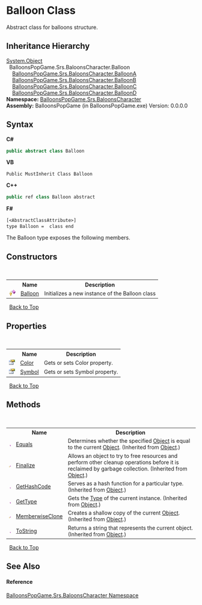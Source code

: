 # Balloon Class
 

Abstract class for balloons structure.


## Inheritance Hierarchy
<a href="http://msdn2.microsoft.com/en-us/library/e5kfa45b" target="_blank">System.Object</a><br />&nbsp;&nbsp;BalloonsPopGame.Srs.BaloonsCharacter.Balloon<br />&nbsp;&nbsp;&nbsp;&nbsp;<a href="T_BalloonsPopGame_Srs_BaloonsCharacter_BalloonA">BalloonsPopGame.Srs.BaloonsCharacter.BalloonA</a><br />&nbsp;&nbsp;&nbsp;&nbsp;<a href="T_BalloonsPopGame_Srs_BaloonsCharacter_BalloonB">BalloonsPopGame.Srs.BaloonsCharacter.BalloonB</a><br />&nbsp;&nbsp;&nbsp;&nbsp;<a href="T_BalloonsPopGame_Srs_BaloonsCharacter_BalloonC">BalloonsPopGame.Srs.BaloonsCharacter.BalloonC</a><br />&nbsp;&nbsp;&nbsp;&nbsp;<a href="T_BalloonsPopGame_Srs_BaloonsCharacter_BalloonD">BalloonsPopGame.Srs.BaloonsCharacter.BalloonD</a><br />
**Namespace:**&nbsp;<a href="N_BalloonsPopGame_Srs_BaloonsCharacter">BalloonsPopGame.Srs.BaloonsCharacter</a><br />**Assembly:**&nbsp;BalloonsPopGame (in BalloonsPopGame.exe) Version: 0.0.0.0

## Syntax

**C#**<br />
``` C#
public abstract class Balloon
```

**VB**<br />
``` VB
Public MustInherit Class Balloon
```

**C++**<br />
``` C++
public ref class Balloon abstract
```

**F#**<br />
``` F#
[<AbstractClassAttribute>]
type Balloon =  class end
```

The Balloon type exposes the following members.


## Constructors
&nbsp;<table><tr><th></th><th>Name</th><th>Description</th></tr><tr><td>![Protected method](media/protmethod.gif "Protected method")</td><td><a href="M_BalloonsPopGame_Srs_BaloonsCharacter_Balloon__ctor">Balloon</a></td><td>
Initializes a new instance of the Balloon class</td></tr></table>&nbsp;
<a href="#balloon-class">Back to Top</a>

## Properties
&nbsp;<table><tr><th></th><th>Name</th><th>Description</th></tr><tr><td>![Public property](media/pubproperty.gif "Public property")</td><td><a href="P_BalloonsPopGame_Srs_BaloonsCharacter_Balloon_Color">Color</a></td><td>
Gets or sets Color property.</td></tr><tr><td>![Public property](media/pubproperty.gif "Public property")</td><td><a href="P_BalloonsPopGame_Srs_BaloonsCharacter_Balloon_Symbol">Symbol</a></td><td>
Gets or sets Symbol property.</td></tr></table>&nbsp;
<a href="#balloon-class">Back to Top</a>

## Methods
&nbsp;<table><tr><th></th><th>Name</th><th>Description</th></tr><tr><td>![Public method](media/pubmethod.gif "Public method")</td><td><a href="http://msdn2.microsoft.com/en-us/library/bsc2ak47" target="_blank">Equals</a></td><td>
Determines whether the specified <a href="http://msdn2.microsoft.com/en-us/library/e5kfa45b" target="_blank">Object</a> is equal to the current <a href="http://msdn2.microsoft.com/en-us/library/e5kfa45b" target="_blank">Object</a>.
 (Inherited from <a href="http://msdn2.microsoft.com/en-us/library/e5kfa45b" target="_blank">Object</a>.)</td></tr><tr><td>![Protected method](media/protmethod.gif "Protected method")</td><td><a href="http://msdn2.microsoft.com/en-us/library/4k87zsw7" target="_blank">Finalize</a></td><td>
Allows an object to try to free resources and perform other cleanup operations before it is reclaimed by garbage collection.
 (Inherited from <a href="http://msdn2.microsoft.com/en-us/library/e5kfa45b" target="_blank">Object</a>.)</td></tr><tr><td>![Public method](media/pubmethod.gif "Public method")</td><td><a href="http://msdn2.microsoft.com/en-us/library/zdee4b3y" target="_blank">GetHashCode</a></td><td>
Serves as a hash function for a particular type.
 (Inherited from <a href="http://msdn2.microsoft.com/en-us/library/e5kfa45b" target="_blank">Object</a>.)</td></tr><tr><td>![Public method](media/pubmethod.gif "Public method")</td><td><a href="http://msdn2.microsoft.com/en-us/library/dfwy45w9" target="_blank">GetType</a></td><td>
Gets the <a href="http://msdn2.microsoft.com/en-us/library/42892f65" target="_blank">Type</a> of the current instance.
 (Inherited from <a href="http://msdn2.microsoft.com/en-us/library/e5kfa45b" target="_blank">Object</a>.)</td></tr><tr><td>![Protected method](media/protmethod.gif "Protected method")</td><td><a href="http://msdn2.microsoft.com/en-us/library/57ctke0a" target="_blank">MemberwiseClone</a></td><td>
Creates a shallow copy of the current <a href="http://msdn2.microsoft.com/en-us/library/e5kfa45b" target="_blank">Object</a>.
 (Inherited from <a href="http://msdn2.microsoft.com/en-us/library/e5kfa45b" target="_blank">Object</a>.)</td></tr><tr><td>![Public method](media/pubmethod.gif "Public method")</td><td><a href="http://msdn2.microsoft.com/en-us/library/7bxwbwt2" target="_blank">ToString</a></td><td>
Returns a string that represents the current object.
 (Inherited from <a href="http://msdn2.microsoft.com/en-us/library/e5kfa45b" target="_blank">Object</a>.)</td></tr></table>&nbsp;
<a href="#balloon-class">Back to Top</a>

## See Also


#### Reference
<a href="N_BalloonsPopGame_Srs_BaloonsCharacter">BalloonsPopGame.Srs.BaloonsCharacter Namespace</a><br />